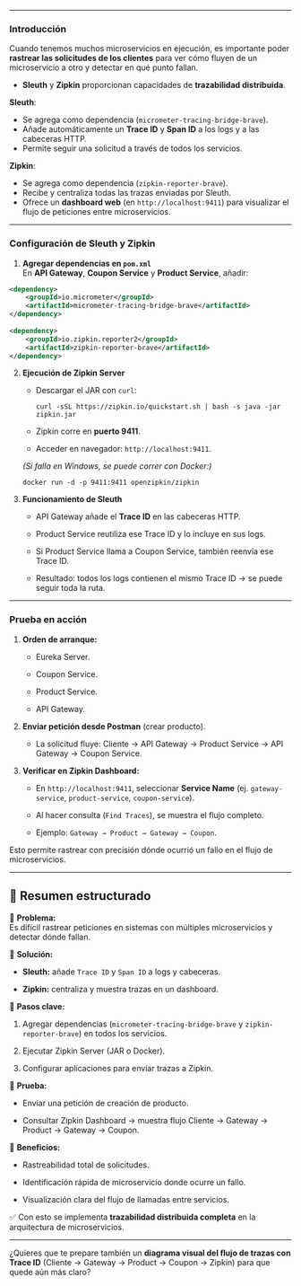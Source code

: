 
---

### Introducción

Cuando tenemos muchos microservicios en ejecución, es importante poder **rastrear las solicitudes de los clientes** para ver cómo fluyen de un microservicio a otro y detectar en qué punto fallan.

- **Sleuth** y **Zipkin** proporcionan capacidades de **trazabilidad distribuida**.

**Sleuth**:

- Se agrega como dependencia (`micrometer-tracing-bridge-brave`).
- Añade automáticamente un **Trace ID** y **Span ID** a los logs y a las cabeceras HTTP.
- Permite seguir una solicitud a través de todos los servicios.

**Zipkin**:

- Se agrega como dependencia (`zipkin-reporter-brave`).
- Recibe y centraliza todas las trazas enviadas por Sleuth.
- Ofrece un **dashboard web** (en `http://localhost:9411`) para visualizar el flujo de peticiones entre microservicios.

---

### Configuración de Sleuth y Zipkin

1. **Agregar dependencias en `pom.xml`**  
    En **API Gateway**, **Coupon Service** y **Product Service**, añadir:
    
```xml
<dependency>  
    <groupId>io.micrometer</groupId>  
    <artifactId>micrometer-tracing-bridge-brave</artifactId>  
</dependency>  
  
<dependency>  
    <groupId>io.zipkin.reporter2</groupId>  
    <artifactId>zipkin-reporter-brave</artifactId>  
</dependency>
```
    
2. **Ejecución de Zipkin Server**
    
    - Descargar el JAR con `curl`:
        
        `curl -sSL https://zipkin.io/quickstart.sh | bash -s java -jar zipkin.jar`
        
    - Zipkin corre en **puerto 9411**.
        
    - Acceder en navegador: `http://localhost:9411`.
        
    
    _(Si falla en Windows, se puede correr con Docker:)_
    
    `docker run -d -p 9411:9411 openzipkin/zipkin`
    
3. **Funcionamiento de Sleuth**
    
    - API Gateway añade el **Trace ID** en las cabeceras HTTP.
        
    - Product Service reutiliza ese Trace ID y lo incluye en sus logs.
        
    - Si Product Service llama a Coupon Service, también reenvía ese Trace ID.
        
    - Resultado: todos los logs contienen el mismo Trace ID → se puede seguir toda la ruta.
        

---

### Prueba en acción

1. **Orden de arranque:**
    
    - Eureka Server.
        
    - Coupon Service.
        
    - Product Service.
        
    - API Gateway.
        
2. **Enviar petición desde Postman** (crear producto).
    
    - La solicitud fluye: Cliente → API Gateway → Product Service → API Gateway → Coupon Service.
        
3. **Verificar en Zipkin Dashboard:**
    
    - En `http://localhost:9411`, seleccionar **Service Name** (ej. `gateway-service`, `product-service`, `coupon-service`).
        
    - Al hacer consulta (`Find Traces`), se muestra el flujo completo.
        
    - Ejemplo: `Gateway → Product → Gateway → Coupon`.
        

Esto permite rastrear con precisión dónde ocurrió un fallo en el flujo de microservicios.

---

## 📝 Resumen estructurado

🔹 **Problema:**  
Es difícil rastrear peticiones en sistemas con múltiples microservicios y detectar dónde fallan.

🔹 **Solución:**

- **Sleuth:** añade `Trace ID` y `Span ID` a logs y cabeceras.
    
- **Zipkin:** centraliza y muestra trazas en un dashboard.
    

🔹 **Pasos clave:**

1. Agregar dependencias (`micrometer-tracing-bridge-brave` y `zipkin-reporter-brave`) en todos los servicios.
    
2. Ejecutar Zipkin Server (JAR o Docker).
    
3. Configurar aplicaciones para enviar trazas a Zipkin.
    

🔹 **Prueba:**

- Enviar una petición de creación de producto.
    
- Consultar Zipkin Dashboard → muestra flujo Cliente → Gateway → Product → Gateway → Coupon.
    

🔹 **Beneficios:**

- Rastreabilidad total de solicitudes.
    
- Identificación rápida de microservicio donde ocurre un fallo.
    
- Visualización clara del flujo de llamadas entre servicios.
    

✅ Con esto se implementa **trazabilidad distribuida completa** en la arquitectura de microservicios.

---

¿Quieres que te prepare también un **diagrama visual del flujo de trazas con Trace ID** (Cliente → Gateway → Product → Coupon → Zipkin) para que quede aún más claro?